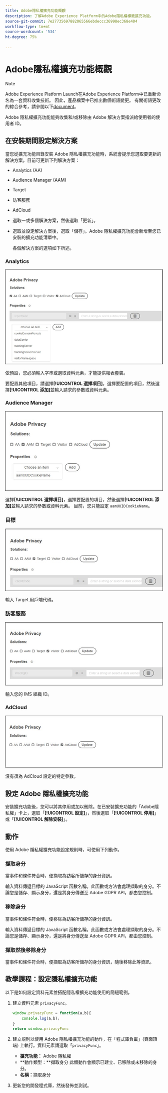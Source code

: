 ```yaml
---
title: Adobe隱私權擴充功能概觀
description: 了解Adobe Experience Platform中的Adobe隱私權標籤擴充功能。
source-git-commit: 7e27735697882065566ebdeccc36998ec368e404
workflow-type: tm+mt
source-wordcount: '534'
ht-degree: 75%

---
```


# Adobe隱私權擴充功能概觀

>[!NOTE]
>
>Adobe Experience Platform Launch在Adobe Experience Platform中已重新命名為一套資料收集技術。 因此，產品檔案中已推出數個術語變更。 有關術語更改的綜合參考，請參閱以下[document](../../../term-updates.md)。

Adobe 隱私權擴充功能能夠收集和/或移除由 Adobe 解決方案指派給使用者的使用者 ID。

## 在安裝期間設定解決方案

當您從擴充功能目錄安裝 Adobe 隱私權擴充功能時，系統會提示您選取要更新的解決方案。目前可更新下列解決方案：

* Analytics (AA)
* Audience Manager (AAM)
* Target
* 訪客服務
* AdCloud
* 選取一或多個解決方案，然後選取「更新」。
* 選取並設定解決方案後，選取「儲存」。Adobe 隱私權擴充功能會新增至您已安裝的擴充功能清單中。

   各個解決方案的選項如下所述。

### Analytics

![](../../../images/ext-privacy-aa.jpg)

依預設，您必須輸入字串或選取資料元素，才能提供報表套裝。

要配置其他項目，請選擇&#x200B;**[!UICONTROL 選擇項目]**，選擇要配置的項目，然後選擇&#x200B;**[!UICONTROL 添加]**&#x200B;並輸入請求的參數或資料元素。

### Audience Manager

![](../../../images/ext-privacy-aam.jpg)

選擇&#x200B;**[!UICONTROL 選擇項目]**，選擇要配置的項目，然後選擇&#x200B;**[!UICONTROL 添加]**&#x200B;並輸入請求的參數或資料元素。 目前，您只能設定 `aamUUIDCookieName`。

### 目標

![](../../../images/ext-privacy-target.jpg)

輸入 Target 用戶端代碼。

### 訪客服務

![](../../../images/ext-privacy-visitor.jpg)

輸入您的 IMS 組織 ID。

### AdCloud

![](../../../images/ext-privacy-adcloud.jpg)

沒有須為 AdCloud 設定的特定參數。

## 設定 Adobe 隱私權擴充功能

安裝擴充功能後，您可以將其停用或加以刪除。在已安裝擴充功能的「Adobe隱私權」卡上，選取「**[!UICONTROL 設定]**」，然後選取「**[!UICONTROL 停用]**」或「**[!UICONTROL 解除安裝]**」。

## 動作

使用 Adobe 隱私權擴充功能設定規則時，可使用下列動作。

### 擷取身分

當事件和條件符合時，便擷取為訪客所儲存的身分資訊。

輸入資料傳遞目標的 JavaScript 函數名稱。此函數或方法會處理擷取的身分。不論您是儲存、顯示身分，還是將身分傳送至 Adobe GDPR API，都由您控制。

### 移除身分

當事件和條件符合時，便移除為訪客所儲存的身分資訊。

輸入資料傳遞目標的 JavaScript 函數名稱。此函數或方法會處理擷取的身分。不論您是儲存、顯示身分，還是將身分傳送至 Adobe GDPR API，都由您控制。

### 擷取然後移除身分

當事件和條件符合時，便擷取為訪客所儲存的身分資訊，隨後移除此等資訊。

## 教學課程：設定隱私權擴充功能

以下是如何設定資料元素並搭配隱私權擴充功能使用的簡短範例。

1. 建立資料元素 `privacyFunc`。

   ```JavaScript
   window.privacyFunc = function(a,b){
       console.log(a,b);
   }
   return window.privacyFunc
   ```

1. 建立規則以使用 Adobe 隱私權擴充功能的動作，在「程式庫負載」(頁面頂端) 上執行。資料元素請選取「`privacyFunc`」。

   * **擴充功能：** Adobe 隱私權
   * **動作類型：**擷取身分
此類動作會顯示已建立、已移除或未移除的身分。
   * **名稱：**&#x200B;擷取身分

1. 更新您的開發程式庫，然後發佈並測試。
